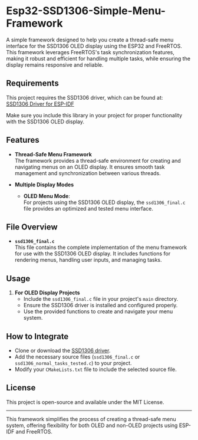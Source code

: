 # Esp32-SSD1306-Simple-Menu-Framework

A simple framework designed to help you create a thread-safe menu interface for the SSD1306 OLED display using the ESP32 and FreeRTOS. This framework leverages FreeRTOS's task synchronization features, making it robust and efficient for handling multiple tasks, while ensuring the display remains responsive and reliable.

## Requirements

This project requires the SSD1306 driver, which can be found at:  
[SSD1306 Driver for ESP-IDF](https://github.com/nopnop2002/esp-idf-ssd1306)

Make sure you include this library in your project for proper functionality with the SSD1306 OLED display.

## Features

- **Thread-Safe Menu Framework**  
  The framework provides a thread-safe environment for creating and navigating menus on an OLED display. It ensures smooth task management and synchronization between various threads.

- **Multiple Display Modes**  
  - **OLED Menu Mode**:  
    For projects using the SSD1306 OLED display, the `ssd1306_final.c` file provides an optimized and tested menu interface.

## File Overview

- **`ssd1306_final.c`**  
  This file contains the complete implementation of the menu framework for use with the SSD1306 OLED display. It includes functions for rendering menus, handling user inputs, and managing tasks.

## Usage

1. **For OLED Display Projects**  
   - Include the `ssd1306_final.c` file in your project's `main` directory.
   - Ensure the SSD1306 driver is installed and configured properly.
   - Use the provided functions to create and navigate your menu system.



## How to Integrate

- Clone or download the [SSD1306 driver](https://github.com/nopnop2002/esp-idf-ssd1306).
- Add the necessary source files (`ssd1306_final.c` or `ssd1306_normal_tasks_tested.c`) to your project.
- Modify your `CMakeLists.txt` file to include the selected source file.

## License

This project is open-source and available under the MIT License.

---

This framework simplifies the process of creating a thread-safe menu system, offering flexibility for both OLED and non-OLED projects using ESP-IDF and FreeRTOS.
